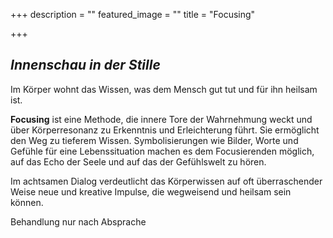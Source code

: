 +++
description = ""
featured_image = ""
title = "Focusing"

+++
## _Innenschau in der Stille_

Im Körper wohnt das Wissen, was dem Mensch gut tut und für ihn heilsam ist.

**Focusing** ist eine Methode, die innere Tore der Wahrnehmung weckt und über Körperresonanz zu Erkenntnis und Erleichterung führt. Sie ermöglicht den Weg zu tieferem Wissen. Symbolisierungen wie Bilder, Worte und Gefühle für eine Lebenssituation machen es dem Focusierenden möglich, auf das Echo der Seele und auf das der Gefühlswelt zu hören.

Im achtsamen Dialog verdeutlicht das Körperwissen auf oft überraschender Weise neue und kreative Impulse, die wegweisend und heilsam sein können.

Behandlung nur nach Absprache